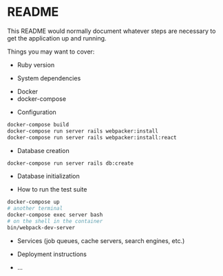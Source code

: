 # README

This README would normally document whatever steps are necessary to get the
application up and running.

Things you may want to cover:

* Ruby version

* System dependencies

- Docker
- docker-compose

* Configuration

```sh
docker-compose build
docker-compose run server rails webpacker:install
docker-compose run server rails webpacker:install:react
```

* Database creation

```sh
docker-compose run server rails db:create
```

* Database initialization

* How to run the test suite

```sh
docker-compose up
# another terminal
docker-compose exec server bash
# on the shell in the container
bin/webpack-dev-server
```

* Services (job queues, cache servers, search engines, etc.)

* Deployment instructions

* ...
